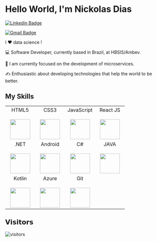 # Hello World, I'm Nickolas Dias

 [![Linkedin Badge](https://img.shields.io/badge/-nickolasdias-blue?style=flat-square&logo=Linkedin&logoColor=white&link=https://www.linkedin.com/in/nickolasdias/)](https://www.linkedin.com/in/nickolas-leit%C3%A3o-dias-691544193/)

[![Gmail Badge](https://img.shields.io/badge/-nickolas.leitao@gmail.com-c14438?style=flat-square&logo=Gmail&logoColor=white&link=mailto:nickolas.leitao@gmail.com)](mailto:nickolas.leitao@gmail.com)


I ❤️ data science !

:computer: Software Developer, currently based in Brazil, at HBSIS/Ambev. 

:vulcan_salute: I am currently focused on the development of microservices.

:writing_hand: Enthusiastic about developing technologies that help the world to be better.

## My Skills

<table>
  <tbody>
    <tr valign="top">
      <td width="25%" align="center">
        <span>HTML5</span><br><br>
        <img height="64px" src="https://cdn.svgporn.com/logos/html-5.svg">
      </td>
      <td width="25%" align="center">
        <span>CSS3</span><br><br>
        <img height="64px" src="https://cdn.svgporn.com/logos/css-3.svg">
      </td>
      <td width="25%" align="center">
        <span>JavaScript</span><br><br>
        <img height="64px" src="https://cdn.svgporn.com/logos/javascript.svg">
      </td>
      <td width="25%" align="center">
        <span>React JS</span><br><br>
        <img height="64px" src="https://cdn.svgporn.com/logos/react.svg">
      </td>
    </tr>
    <tr valign="top">
      <td width="25%" align="center">
        <span>.NET</span><br><br>
        <img height="64px" src="https://cdn.svgporn.com/logos/dotnet.svg">
      </td>
      <td width="25%" align="center">
        <span>Android</span><br><br>
        <img height="64px" src="https://cdn.svgporn.com/logos/android-icon.svg">
      </td>
      <td width="25%" align="center">
        <span>C#</span><br><br>
        <img height="64px" src="https://cdn.svgporn.com/logos/c-sharp.svg">
      </td>
      <td width="25%" align="center">
        <span>JAVA</span><br><br>
        <img height="64px" src="https://cdn.svgporn.com/logos/java.svg">
      </td>
    </tr>
    <tr valign="top">
      <td width="25%" align="center">
        <span>Kotlin</span><br><br>
        <img height="64px" src="https://cdn.svgporn.com/logos/kotlin.svg">
      </td>
      <td width="25%" align="center">
        <span>Azure</span><br><br>
        <img height="64px" src="https://cdn.svgporn.com/logos/azure.svg">
      </td>
      <td width="25%" align="center">
        <span>Git</span><br><br>
        <img height="64px" src="https://cdn.svgporn.com/logos/git.svg">
      </td>
    </tr>
  </tbody>
</table>

## 𝗩𝗶𝘀𝗶𝘁𝗼𝗿𝘀

![visitors](https://visitor-badge.glitch.me/badge?page_id=franciscoamartin.franciscoamartin)
